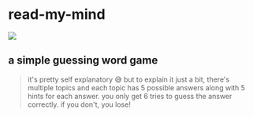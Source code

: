 # read-my-mind

<img src="https://github.com/frailuie/read-my-mind/assets/147780973/a7a3859b-9411-4b76-bb0a-9baa26936d62"/>

## a simple guessing word game 

>it's pretty self explanatory 😅 but to explain it just a bit, there's multiple topics and each topic has 5 possible answers along with 5 hints for each answer. you only get 6 tries to guess the answer correctly. if you don't, you lose!
